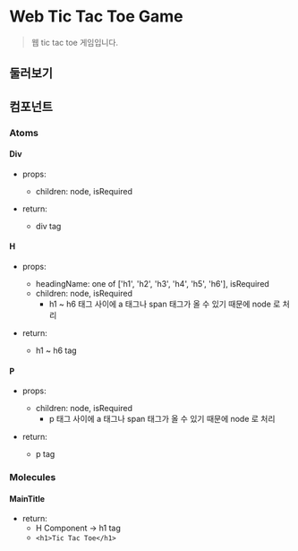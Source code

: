 # Web Tic Tac Toe Game
> 웹 tic tac toe 게임입니다.

## 둘러보기

## 컴포넌트

### Atoms

#### Div

- props:
  - children: node, isRequired

- return:
  - div tag

#### H

- props:
  - headingName: one of ['h1', 'h2', 'h3', 'h4', 'h5', 'h6'], isRequired
  - children: node, isRequired
    - h1 ~ h6 태그 사이에 a 태그나 span 태그가 올 수 있기 때문에 node 로 처리

- return:
  - h1 ~ h6 tag

#### P

- props:
  - children: node, isRequired
    - p 태그 사이에 a 태그나 span 태그가 올 수 있기 때문에 node 로 처리

- return:
  - p tag

### Molecules

#### MainTitle

- return:
  - H Component -> h1 tag
  - `<h1>Tic Tac Toe</h1>`